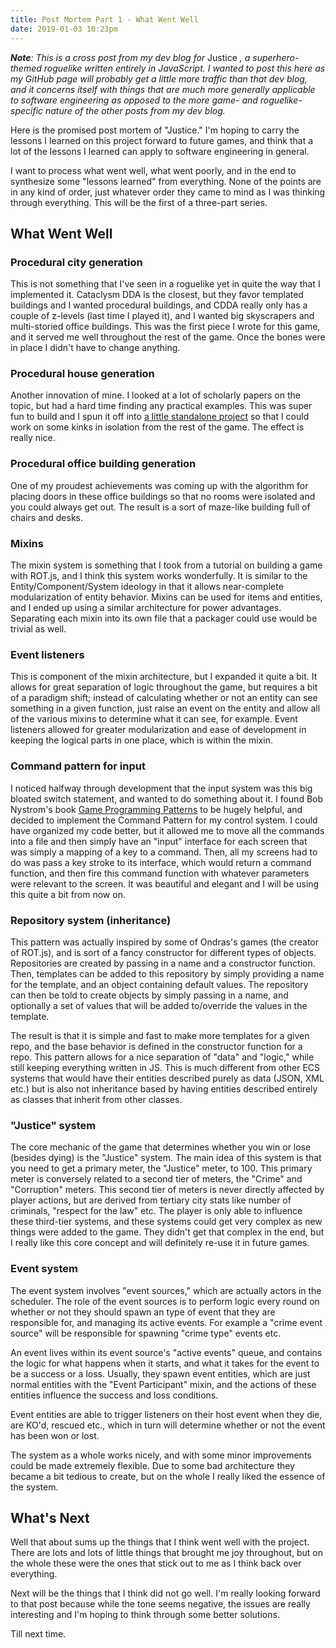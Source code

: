 ```yaml
---
title: Post Mortem Part 1 - What Went Well
date: 2019-01-03 10:23pm
---
```


_**Note**: This is a cross post from my dev blog for_ Justice _, a superhero-themed roguelike written entirely in JavaScript. I wanted to post this here as my GitHub page will probably get a little more traffic than that dev blog, and it concerns itself with things that are much more generally applicable to software engineering as opposed to the more game- and roguelike-specific nature of the other posts from my dev blog._

Here is the promised post mortem of "Justice." I'm hoping to carry the lessons I learned on this project forward to future games, and think that a lot of the lessons I learned can apply to software engineering in general.

I want to process what went well, what went poorly, and in the end to synthesize some "lessons learned" from everything. None of the points are in any kind of order, just whatever order they came to mind as I was thinking through everything. This will be the first of a three-part series.

## What Went Well

### Procedural city generation

This is not something that I've seen in a roguelike yet in quite the way that I implemented it. Cataclysm DDA is the closest, but they favor templated buildings and I wanted procedural buildings, and CDDA really only has a couple of z-levels (last time I played it), and I wanted big skyscrapers and multi-storied office buildings. This was the first piece I wrote for this game, and it served me well throughout the rest of the game. Once the bones were in place I didn't have to change anything.

### Procedural house generation

Another innovation of mine. I looked at a lot of scholarly papers on the topic, but had a hard time finding any practical examples. This was super fun to build and I spun it off into [a little standalone project](http://jakofranko.github.io/maison) so that I could work on some kinks in isolation from the rest of the game. The effect is really nice.

### Procedural office building generation

One of my proudest achievements was coming up with the algorithm for placing doors in these office buildings so that no rooms were isolated and you could always get out. The result is a sort of maze-like building full of chairs and desks.

### Mixins

The mixin system is something that I took from a tutorial on building a game with ROT.js, and I think this system works wonderfully. It is similar to the Entity/Component/System ideology in that it allows near-complete modularization of entity behavior. Mixins can be used for items and entities, and I ended up using a similar architecture for power advantages. Separating each mixin into its own file that a packager could use would be trivial as well.

### Event listeners

This is component of the mixin architecture, but I expanded it quite a bit. It allows for great separation of logic throughout the game, but requires a bit of a paradigm shift; instead of calculating whether or not an entity can see something in a given function, just raise an event on the entity and allow all of the various mixins to determine what it can see, for example. Event listeners allowed for greater modularization and ease of development in keeping the logical parts in one place, which is within the mixin.

### Command pattern for input

I noticed halfway through development that the input system was this big bloated switch statement, and wanted to do something about it. I found Bob Nystrom's book [Game Programming Patterns](http://gameprogrammingpatterns.com/) to be hugely helpful, and decided to implement the Command Pattern for my control system. I could have organized my code better, but it allowed me to move all the commands into a file and then simply have an "input" interface for each screen that was simply a mapping of a key to a command. Then, all my screens had to do was pass a key stroke to its interface, which would return a command function, and then fire this command function with whatever parameters were relevant to the screen. It was beautiful and elegant and I will be using this quite a bit from now on.

### Repository system (inheritance)

This pattern was actually inspired by some of Ondras's games (the creator of ROT.js), and is sort of a fancy constructor for different types of objects. Repositories are created by passing in a name and a constructor function. Then, templates can be added to this repository by simply providing a name for the template, and an object containing default values. The repository can then be told to create objects by simply passing in a name, and optionally a set of values that will be added to/override the values in the template.

The result is that it is simple and fast to make more templates for a given repo, and the base behavior is defined in the constructor function for a repo. This pattern allows for a nice separation of "data" and "logic," while still keeping everything written in JS. This is much different from other ECS systems that would have their entities described purely as data (JSON, XML etc.) but is also not inheritance based by having entities described entirely as classes that inherit from other classes.

### "Justice" system

The core mechanic of the game that determines whether you win or lose (besides dying) is the "Justice" system. The main idea of this system is that you need to get a primary meter, the "Justice" meter, to 100. This primary meter is conversely related to a second tier of meters, the "Crime" and "Corruption" meters. This second tier of meters is never directly affected by player actions, but are derived from tertiary city stats like number of criminals, "respect for the law" etc. The player is only able to influence these third-tier systems, and these systems could get very complex as new things were added to the game. They didn't get that complex in the end, but I really like this core concept and will definitely re-use it in future games.

### Event system

The event system involves "event sources," which are actually actors in the scheduler. The role of the event sources is to perform logic every round on whether or not they should spawn an type of event that they are responsible for, and managing its active events. For example a "crime event source" will be responsible for spawning "crime type" events etc.

An event lives within its event source's "active events" queue, and contains the logic for what happens when it starts, and what it takes for the event to be a success or a loss. Usually, they spawn event entities, which are just normal entities with the "Event Participant" mixin, and the actions of these entities influence the success and loss conditions.

Event entities are able to trigger listeners on their host event when they die, are KO'd, rescued etc., which in turn will determine whether or not the event has been won or lost.

The system as a whole works nicely, and with some minor improvements could be made extremely flexible. Due to some bad architecture they became a bit tedious to create, but on the whole I really liked the essence of the system.

## What's Next

Well that about sums up the things that I think went well with the project. There are lots and lots of little things that brought me joy throughout, but on the whole these were the ones that stick out to me as I think back over everything.

Next will be the things that I think did not go well. I'm really looking forward to that post because while the tone seems negative, the issues are really interesting and I'm hoping to think through some better solutions.

Till next time.
